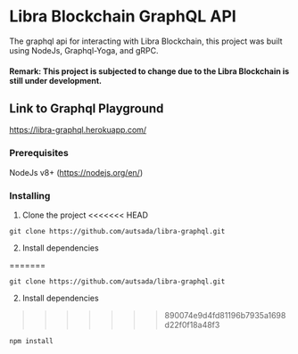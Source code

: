# Libra Blockchain GraphQL API

The graphql api for interacting with Libra Blockchain, this project was built using NodeJs, Graphql-Yoga, and gRPC.

#### Remark: This project is subjected to change due to the Libra Blockchain is still under development.

## Link to Graphql Playground

https://libra-graphql.herokuapp.com/

### Prerequisites

NodeJs v8+ (https://nodejs.org/en/)

### Installing

1. Clone the project
<<<<<<< HEAD

```
git clone https://github.com/autsada/libra-graphql.git
```

2. Install dependencies

=======
```
git clone https://github.com/autsada/libra-graphql.git
```
2. Install dependencies
>>>>>>> 890074e9d4fd81196b7935a1698d22f0f18a48f3
```
npm install
```
